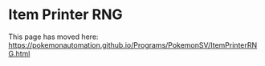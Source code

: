 # Item Printer RNG

This page has moved here: https://pokemonautomation.github.io/Programs/PokemonSV/ItemPrinterRNG.html


